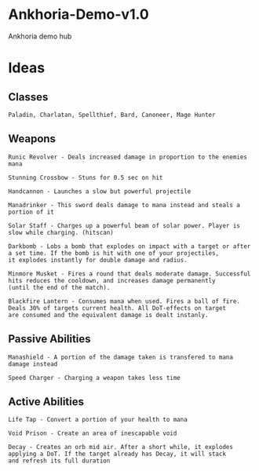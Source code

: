 # Ankhoria-Demo-v1.0
Ankhoria demo hub



# Ideas

## Classes
    
    Paladin, Charlatan, Spellthief, Bard, Canoneer, Mage Hunter

## Weapons

    Runic Revolver - Deals increased damage in proportion to the enemies mana
    
    Stunning Crossbow - Stuns for 0.5 sec on hit
    
    Handcannon - Launches a slow but powerful projectile
    
    Manadrinker - This sword deals damage to mana instead and steals a portion of it
    
    Solar Staff - Charges up a powerful beam of solar power. Player is slow while charging. (hitscan)
    
    Darkbomb - Lobs a bomb that explodes on impact with a target or after a set time. If the bomb is hit with one of your projectiles, 
    it explodes instantly for double damage and radius. 
    
    Minmore Musket - Fires a round that deals moderate damage. Successful hits reduces the cooldown, and increases damage permanently 
    (until the end of the match).
    
    Blackfire Lantern - Consumes mana when used. Fires a ball of fire. Deals 30% of targets current health. All DoT-effects on target 
    are consumed and the equivalent damage is dealt instanly. 
    
## Passive Abilities

    Manashield - A portion of the damage taken is transfered to mana damage instead
    
    Speed Charger - Charging a weapon takes less time
    
## Active Abilities

    Life Tap - Convert a portion of your health to mana
    
    Void Prison - Create an area of inescapable void
    
    Decay - Creates an orb mid air. After a short while, it explodes applying a DoT. If the target already has Decay, it will stack 
    and refresh its full duration
